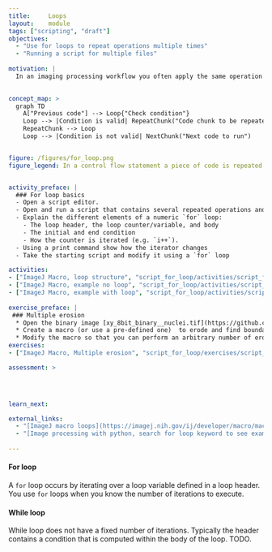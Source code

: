 ```yaml
---
title:     Loops
layout:    module
tags: ["scripting", "draft"]
objectives:
  - "Use for loops to repeat operations multiple times"
  - "Running a script for multiple files"
  
motivation: |
  In an imaging processing workflow you often apply the same operation to several images, several labels, etc. In order to avoid repeating the same code many times we can use control flow statements such as a `for` loop. Loops together with `if` clauses represent extremely useful tools when programming. 

  
concept_map: >
  graph TD
    A["Previous code"] --> Loop{"Check condition"}
    Loop --> |Condition is valid| RepeatChunk("Code chunk to be repeated")
    RepeatChunk --> Loop
    Loop --> |Condition is not valid| NextChunk("Next code to run")


figure: /figures/for_loop.png
figure_legend: In a control flow statement a piece of code is repeated (loop) as long as a specific condition is valid. 


activity_preface: |
  ### For loop basics
  - Open a script editor.
  - Open and run a script that contains several repeated operations and explain that you would like to write this part of code in a more simple way. 
  - Explain the different elements of a numeric `for` loop:
    - The loop header, the loop counter/variable, and body
    - The initial and end condition
    - How the counter is iterated (e.g. `i++`).
  - Using a print command show how the iterator changes
  - Take the starting script and modify it using a `for` loop

activities:
- ["ImageJ Macro, loop structure", "script_for_loop/activities/script_for_loop_loopstructure.ijm"]
- ["ImageJ Macro, example no loop", "script_for_loop/activities/script_for_loop_measure_distances_noloop.ijm"]
- ["ImageJ Macro, example with loop", "script_for_loop/activities/script_for_loop_measure_distances_withloop.ijm"]
    
exercise_preface: |
 ### Multiple erosion
  * Open the binary image [xy_8bit_binary__nuclei.tif](https://github.com/NEUBIAS/training-resources/raw/master/image_data/xyc_16bit__nup_nuclei/xy_8bit_binary__nuclei.tif)
  * Create a macro (or use a pre-defined one)  to erode and find boundary of the binary object
  * Modify the macro so that you can perform an arbitrary number of erosions and find their boundary
exercises:
- ["ImageJ Macro, Multiple erosion", "script_for_loop/exercises/script_for_loop_erodeband.md"]

assessment: >


    

learn_next:

external_links:
  - "[ImageJ macro loops](https://imagej.nih.gov/ij/developer/macro/macros.html#loops)"
  - "[Image processing with python, search for loop keyword to see examples](https://datacarpentry.org/image-processing/aio/index.html)"
  
---
```

#### For loop
A `for` loop occurs by iterating over a loop variable defined in a loop header. You use `for` loops when you know the number of iterations to execute.


#### While loop
While loop does not have a fixed number of iterations. Typically the header contains a condition that is computed within the body of the loop.
TODO.

